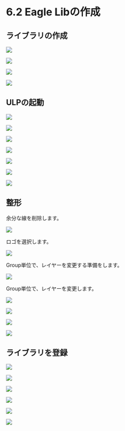 # 6.2 Eagle Libの作成

## ライブラリの作成

![](./img/logo101.png)

![](./img/logo102.png)

![](./img/logo103.png)

![](./img/logo104.png)

## ULPの起動

![](./img/logo201.png)

![](./img/logo202.png)

![](./img/logo203.png)

![](./img/logo204.png)

![](./img/logo206.png)

![](./img/logo207.png)

![](./img/logo208.png)

## 整形

余分な線を削除します。

![](./img/logo301.png)

ロゴを選択します。

![](./img/logo302.png)

Group単位で、レイヤーを変更する準備をします。

![](./img/logo303.png)

Group単位で、レイヤーを変更します。

![](./img/logo304.png)

![](./img/logo305.png)

![](./img/logo306.png)

![](./img/logo307.png)

## ライブラリを登録

![](./img/logo401.png)

![](./img/logo402.png)

![](./img/logo403.png)

![](./img/logo404.png)

![](./img/logo405.png)

![](./img/logo406.png)


